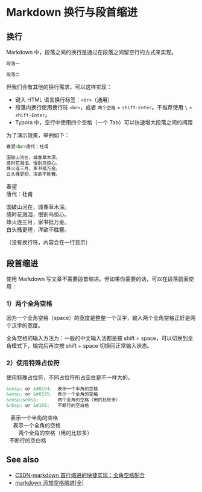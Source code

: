 # Markdown 换行与段首缩进

## 换行

Markdown 中，段落之间的换行是通过在段落之间留空行的方式来实现。

```markdown
段落一

段落二
```

但我们会有其他的换行需求，可以这样实现：

* 键入 HTML 语言换行标签：`<br>`（通用）
* 段落内换行使用换行符 `<br>`，或者 `两个空格` + `shift-Enter`。不推荐使用  `\` + `shift-Enter`。
* Typora 中，空行中使用四个空格（一个 Tab）可以快速增大段落之间的间距

为了演示效果，举例如下：

```markdown
春望<br>唐代：杜甫

国破山河在，城春草木深。  
感时花溅泪，恨别鸟惊心。  
烽火连三月，家书抵万金。  
白头搔更短，浑欲不胜簪。
```

春望<br>唐代：杜甫

国破山河在，城春草木深。  
感时花溅泪，恨别鸟惊心。  
烽火连三月，家书抵万金。  
白头搔更短，浑欲不胜簪。

（没有换行符，内容会在一行显示）

## 段首缩进

使用 Markdown 写文章不需要段首缩进。但如果你需要的话，可以在段落前面使用：

### 1）两个全角空格

因为一个全角空格（space）的宽度是整整一个汉字，输入两个全角空格正好是两个汉字的宽度。

全角空格的输入方法为：一般的中文输入法都是按 shift + space，可以切换到全角模式下，输完后再次按 shift + space 切换回正常输入状态。

### 2）使用特殊占位符

使用特殊占位符，不同占位符所占空白是不一样大的。

```markdown
&ensp; or &#8194;  表示一个半角的空格
&emsp; or &#8195;  表示一个全角的空格
&emsp;&emsp;       两个全角的空格（用的比较多）
&nbsp; or &#160;   不断行的空白格
```

&#8194;  表示一个半角的空格<br>&#8195;  表示一个全角的空格<br>&emsp;&emsp;  两个全角的空格（用的比较多）<br>&#160;  不断行的空白格

## See also

* [CSDN-markdown 首行缩进的快捷实现：全角空格配合](https://blog.csdn.net/thither_shore/article/details/52205748)
* [markdown 添加空格缩进[全]](https://blog.csdn.net/zdx1996/article/details/86590864)
